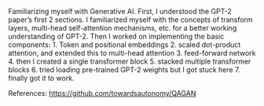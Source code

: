 Familiarizing myself with Generative AI. 
First, I understood the GPT-2 paper’s first 2 sections. I familiarized myself with the concepts of transform layers, multi-head self-attention mechanisms, etc. for a better working understanding of GPT-2.
Then I worked on implementing the basic components: 
	1. Token and positional embeddings 
	2. scaled dot-product attention, and extended this to multi-head attention 
  3. feed-forward network
  4. then I created a single transformer block
  5. stacked multiple transformer blocks 
  6. tried loading pre-trained GPT-2 weights but I got stuck here
  7. finally got it to work.
  
References: https://github.com/towardsautonomy/QAGAN 
